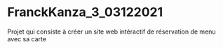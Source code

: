 # FranckKanza_3_03122021
Projet qui consiste à créer un site web intéractif de réservation de menu avec sa carte 
